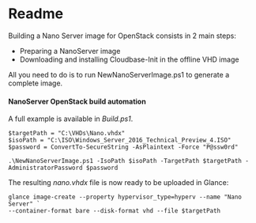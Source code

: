# Readme

Building a Nano Server image for OpenStack consists in 2 main steps:

* Preparing a NanoServer image
* Downloading and installing Cloudbase-Init in the offline VHD image

All you need to do is to run NewNanoServerImage.ps1 to generate a
complete image.

#### NanoServer OpenStack build automation

A full example is available in _Build.ps1_.

    $targetPath = "C:\VHDs\Nano.vhdx"
    $isoPath = "C:\ISO\Windows_Server_2016_Technical_Preview_4.ISO"
    $password = ConvertTo-SecureString -AsPlaintext -Force "P@ssw0rd"

    .\NewNanoServerImage.ps1 -IsoPath $isoPath -TargetPath $targetPath -AdministratorPassword $password

The resulting _nano.vhdx_ file is now ready to be uploaded in Glance:

    glance image-create --property hypervisor_type=hyperv --name "Nano Server" `
    --container-format bare --disk-format vhd --file $targetPath
